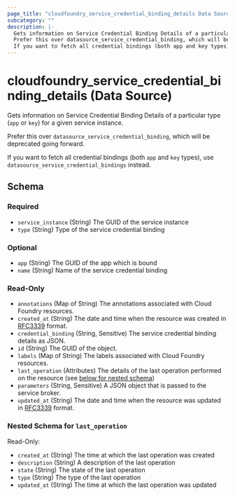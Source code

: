 ```yaml
---
page_title: "cloudfoundry_service_credential_binding_details Data Source - terraform-provider-cloudfoundry"
subcategory: ""
description: |-
  Gets information on Service Credential Binding Details of a particular type (app or key) for a given service instance.
  Prefer this over datasource_service_credential_binding, which will be deprecated going forward.
  If you want to fetch all credential bindings (both app and key types), use datasource_service_credential_bindings instead.
---
```


# cloudfoundry_service_credential_binding_details (Data Source)

Gets information on Service Credential Binding Details of a particular type (`app` or `key`) for a given service instance.

Prefer this over `datasource_service_credential_binding`, which will be deprecated going forward.

If you want to fetch all credential bindings (both `app` and `key` types), use `datasource_service_credential_bindings` instead.



<!-- schema generated by tfplugindocs -->
## Schema

### Required

- `service_instance` (String) The GUID of the service instance
- `type` (String) Type of the service credential binding

### Optional

- `app` (String) The GUID of the app which is bound
- `name` (String) Name of the service credential binding

### Read-Only

- `annotations` (Map of String) The annotations associated with Cloud Foundry resources.
- `created_at` (String) The date and time when the resource was created in [RFC3339](https://www.ietf.org/rfc/rfc3339.txt) format.
- `credential_binding` (String, Sensitive) The service credential binding details as JSON.
- `id` (String) The GUID of the object.
- `labels` (Map of String) The labels associated with Cloud Foundry resources.
- `last_operation` (Attributes) The details of the last operation performed on the resource (see [below for nested schema](#nestedatt--last_operation))
- `parameters` (String, Sensitive) A JSON object that is passed to the service broker.
- `updated_at` (String) The date and time when the resource was updated in [RFC3339](https://www.ietf.org/rfc/rfc3339.txt) format.

<a id="nestedatt--last_operation"></a>
### Nested Schema for `last_operation`

Read-Only:

- `created_at` (String) The time at which the last operation was created
- `description` (String) A description of the last operation
- `state` (String) The state of the last operation
- `type` (String) The type of the last operation
- `updated_at` (String) The time at which the last operation was updated